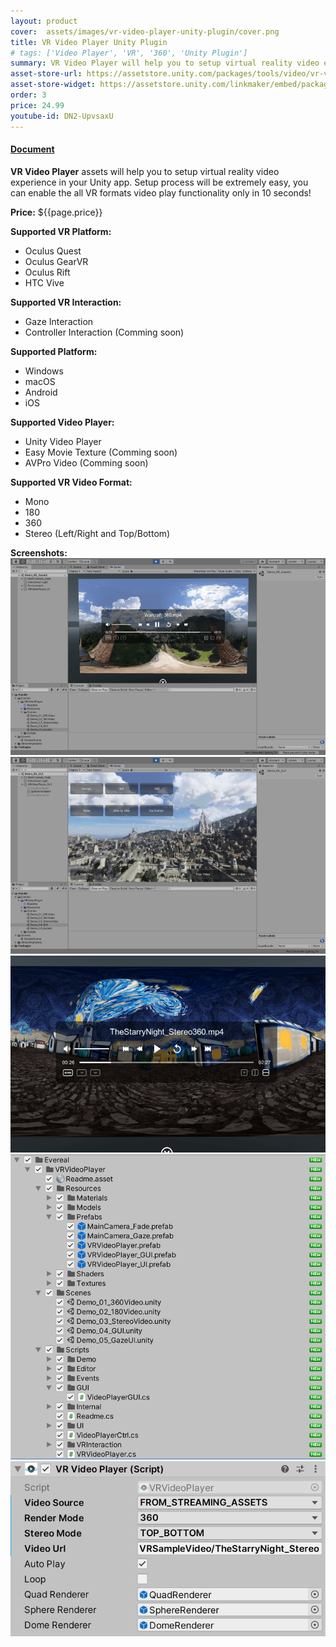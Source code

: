 ```yaml
---
layout: product
cover:  assets/images/vr-video-player-unity-plugin/cover.png
title: VR Video Player Unity Plugin
# tags: ['Video Player', 'VR', '360', 'Unity Plugin']
summary: VR Video Player will help you to setup virtual reality video experience in your Unity application.
asset-store-url: https://assetstore.unity.com/packages/tools/video/vr-video-player-82597?aid=1100l9ebS
asset-store-widget: https://assetstore.unity.com/linkmaker/embed/package/82597/widget?aid=1100l9ebS
order: 3
price: 24.99
youtube-id: DN2-UpvsaxU
---
```


<h4><a href="/docs/vr-video-player-unity-plugin/">Document</a></h4>

<b>VR Video Player</b> assets will help you to setup virtual reality video experience in your Unity app.
Setup process will be extremely easy, you can enable the all VR formats video play functionality only in 10 seconds!

<b>Price:</b> ${{page.price}}

<b>Supported VR Platform:</b>
* Oculus Quest
* Oculus GearVR
* Oculus Rift
* HTC Vive

<b>Supported VR Interaction:</b>
* Gaze Interaction
* Controller Interaction (Comming soon)

<b>Supported Platform:</b>
* Windows
* macOS
* Android
* iOS

<b>Supported Video Player:</b>
* Unity Video Player
* Easy Movie Texture (Comming soon)
* AVPro Video (Comming soon)

<b>Supported VR Video Format:</b>
* Mono
* 180
* 360
* Stereo (Left/Right and Top/Bottom)

<b>Screenshots:</b>
![VR Video Player Screenshot 1](/assets/images/vr-video-player-unity-plugin/screenshot-1.png)
![VR Video Player Screenshot 2](/assets/images/vr-video-player-unity-plugin/screenshot-2.png)
![VR Video Player Screenshot 3](/assets/images/vr-video-player-unity-plugin/screenshot-3.png)
![VR Video Player Screenshot 4](/assets/images/vr-video-player-unity-plugin/screenshot-4.png)
![VR Video Player Screenshot 5](/assets/images/vr-video-player-unity-plugin/screenshot-5.png)